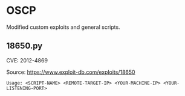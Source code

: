 # OSCP
Modified custom exploits and general scripts.

## 18650.py 

CVE: 2012-4869

Source: https://www.exploit-db.com/exploits/18650

```
Usage: <SCRIPT-NAME> <REMOTE-TARGET-IP> <YOUR-MACHINE-IP> <YOUR-LISTENING-PORT>
```
